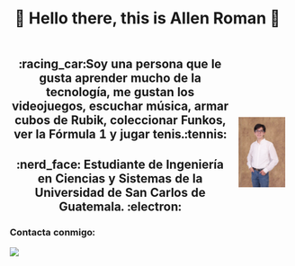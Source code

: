 <h1 align="center">   
  👋 Hello there, this is Allen Roman 👋
</h1>


<table align="center" style="border: hidden">
    <tr style="border: hidden">
    <th style="border: hidden">
      <h2 align="center">:racing_car:Soy una persona que le gusta aprender mucho de la tecnología, me gustan los videojuegos, escuchar música, armar cubos de Rubik,           coleccionar Funkos, ver la Fórmula 1 y jugar tenis.:tennis: 
      </h2>
      <h2 align="center">:nerd_face:
      Estudiante de Ingeniería en Ciencias y Sistemas de la Universidad de San Carlos de Guatemala.
      :electron:
      </h2>
      <h3 align="left">Contacta conmigo:</h3>
        <p align="left">
          <img src="https://img.shields.io/badge/Gmail-D14836?style=for-the-badge&logo=gmail&logoColor=white&link=mailto:algirova@gmail.com"/>
          <im serc="https://img.shields.io/badge/-algirova%40gmail.com-D14836"/>
        </p>
    </th>
      <th style="border: hidden"><img src=https://github.com/Allenrovas/Allenrovas/blob/main/DSC_4914.JPG></th>
    </tr>
</table>   
